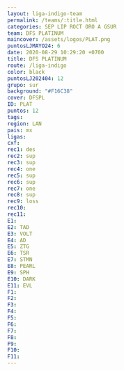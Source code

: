 ```yaml
---
layout: liga-indigo-team
permalink: /teams/:title.html
categories: SEP LIP ROCT ORO A GSUR
team: DFS PLATINUM
maincover: /assets/logos/PLAT.png
puntosLJMAYO24: 6
date: 2020-08-29 10:29:20 +0700
title: DFS PLATINUM
route: /liga-indigo
color: black
puntosLJ202404: 12
grupo: sur
background: "#F16C38"
cover: DFSPL
ID: PLAT
puntos: 12
tags: 
region: LAN
pais: mx
ligas: 
cxf: 
rec1: des
rec2: sup
rec3: sup
rec4: one
rec5: sup
rec6: sup
rec7: one
rec8: sup
rec9: loss
rec10: 
rec11: 
E1: 
E2: TAD
E3: VOLT
E4: AD
E5: ZTG
E6: TSR
E7: STMN
E8: PEARL
E9: SPH
E10: DARK
E11: EVL
F1: 
F2: 
F3: 
F4: 
F5: 
F6: 
F7: 
F8: 
F9: 
F10: 
F11:
---
```

